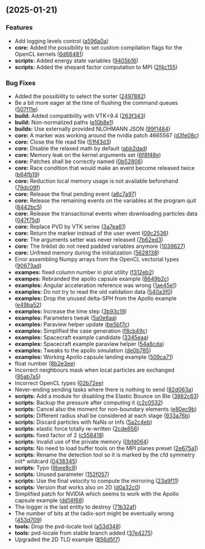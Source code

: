 ##  (2025-01-21)

### Features

* Add logging levels control ([a596a0a](https://gitlab.com/sanguinariojoe/aquagpusph/commit/a596a0ad214aadedafe43bd881fcae0e76bab769))
* **core:** Added the possibility to set custom compilation flags for the OpenCL kernels ([6d66481](https://gitlab.com/sanguinariojoe/aquagpusph/commit/6d664817434bc963681fc07179a8106210d5b416))
* **scripts:** Added energy state variables ([9405b16](https://gitlab.com/sanguinariojoe/aquagpusph/commit/9405b16fa1eb71d8b767247b2a6fa43cfef25bff))
* **scripts:** Added the shepard factor computation to MPI ([2f4c155](https://gitlab.com/sanguinariojoe/aquagpusph/commit/2f4c1555bc32d1769171fc9682f83c54277ef4c4))

### Bug Fixes

* Added the possibility to select the sorter ([2497882](https://gitlab.com/sanguinariojoe/aquagpusph/commit/2497882ebd4d0ba2fe7ec736b497d5f367f47ac1))
* Be a bit more eager at the time of flushing the command queues ([507f11e](https://gitlab.com/sanguinariojoe/aquagpusph/commit/507f11e5703f5b1284206bc480e4759c04502226))
* **build:** Added compatibility with VTK<9.4 ([263f343](https://gitlab.com/sanguinariojoe/aquagpusph/commit/263f34372f708232773ef7e618c33ee19b8b7716))
* **build:** Non-normalized paths ([e10b8e1](https://gitlab.com/sanguinariojoe/aquagpusph/commit/e10b8e103e781c6a42b4c76e00e6f4e3eff12e00))
* **builds:** Use externally provided NLOHMANN JSON ([99f1484](https://gitlab.com/sanguinariojoe/aquagpusph/commit/99f148498525ce671ecff01b08972e76bd4b7dda))
* **core:** A marker was working around the nvidia patch 4665567 ([d3fe08c](https://gitlab.com/sanguinariojoe/aquagpusph/commit/d3fe08c01ca1effbba68826a7f93eeac03d8f1fa))
* **core:** Close the file read file ([51f43d3](https://gitlab.com/sanguinariojoe/aquagpusph/commit/51f43d32e8c65db7f895bf533493b368b7ab14fc))
* **core:** Disable the relaxed math by default ([abb2dad](https://gitlab.com/sanguinariojoe/aquagpusph/commit/abb2dadc17c350dc9a99b74fae93b77710e85f17))
* **core:** Memory leak on the kernel arguments set ([6f8f48e](https://gitlab.com/sanguinariojoe/aquagpusph/commit/6f8f48e5ac386a00e10a9467556250600cc6223d))
* **core:** Patches shall be correctly named ([0b52806](https://gitlab.com/sanguinariojoe/aquagpusph/commit/0b52806458205eb12d747037079ced91e29f4339))
* **core:** Race condition that would make an event become released twice ([b64fb19](https://gitlab.com/sanguinariojoe/aquagpusph/commit/b64fb19badb43dd5e079d5f0e6d4794e8b3f8736))
* **core:** Reduction local memory usage is not available beforehand ([79dc09f](https://gitlab.com/sanguinariojoe/aquagpusph/commit/79dc09fd988add32b38e856add0314a2366c1f44))
* **core:** Release the final pending event ([a6c7a97](https://gitlab.com/sanguinariojoe/aquagpusph/commit/a6c7a9788f9a701a51ca301df4afbbe47d11c7d4))
* **core:** Release the remaining events on the variables at the program quit ([8442bc5](https://gitlab.com/sanguinariojoe/aquagpusph/commit/8442bc5347e27358cb09caf55880b039b91f32b7))
* **core:** Release the transactional events when downloading particles data ([047f75d](https://gitlab.com/sanguinariojoe/aquagpusph/commit/047f75de754d8a446a6e9b8f583daa777bf1b546))
* **core:** Replace PVD by VTK series ([3a7ea61](https://gitlab.com/sanguinariojoe/aquagpusph/commit/3a7ea61963b77323fb811dce0252c04c94442b86))
* **core:** Return the marker instead of the user event ([09c2536](https://gitlab.com/sanguinariojoe/aquagpusph/commit/09c25362a350e068db7ccf46a30c175b6a1d31e1))
* **core:** The arguments setter was never released ([7b62ed3](https://gitlab.com/sanguinariojoe/aquagpusph/commit/7b62ed3560393d383b04554c504ecc7a20c90384))
* **core:** The linklist do not need padded variables anymore ([1039627](https://gitlab.com/sanguinariojoe/aquagpusph/commit/1039627d5fd58b3a49f0b71a1225861695844c49))
* **core:** Unfreed memory during the initialization ([5628138](https://gitlab.com/sanguinariojoe/aquagpusph/commit/56281386e7c56053c4f22603f8212f4de52bd0ea))
* Error assembling Numpy arrays from the OpenCL vectorial types ([90673ad](https://gitlab.com/sanguinariojoe/aquagpusph/commit/90673add391905c1f1e0f5e52221fb116bf043ab))
* **exampes:** fixed column number in plot utility ([f312eb2](https://gitlab.com/sanguinariojoe/aquagpusph/commit/f312eb2c2061ff4204d8f82428bb496ad276c908))
* **exampes:** Rebranded the apollo capsule example ([8649b2c](https://gitlab.com/sanguinariojoe/aquagpusph/commit/8649b2c8320f97cd6055619d44dd4d4392fe28fd))
* **examples:** Angular acceleration reference was wrong ([1ae45e1](https://gitlab.com/sanguinariojoe/aquagpusph/commit/1ae45e183313077273af8fd5b8e16d60e4241a9c))
* **examples:** Do not try to read the old validation data ([540a3f0](https://gitlab.com/sanguinariojoe/aquagpusph/commit/540a3f0c38e5ddeb039c4d629e09295ddc0b060f))
* **examples:** Drop the unused delta-SPH from the Apollo example ([e49ba52](https://gitlab.com/sanguinariojoe/aquagpusph/commit/e49ba524c10fa7387b7b3fb844408804edfcbf6e))
* **examples:** Increase the time step ([3b93c19](https://gitlab.com/sanguinariojoe/aquagpusph/commit/3b93c19a0f909f70a86962c0410b46f6498a2b99))
* **examples:** Parameters tweak ([5a0e6aa](https://gitlab.com/sanguinariojoe/aquagpusph/commit/5a0e6aac3c0b6409eca7afd4bd8be66d214a5424))
* **examples:** Paraview helper update ([be5bf7c](https://gitlab.com/sanguinariojoe/aquagpusph/commit/be5bf7c1058c46a526803560cf99243e5334f4d7))
* **examples:** Simplified the case generation ([f8cb49c](https://gitlab.com/sanguinariojoe/aquagpusph/commit/f8cb49cd727fb682cbfff7f5a3bfcfd864bd1f16))
* **examples:** Spacecraft example candidate ([3345eaa](https://gitlab.com/sanguinariojoe/aquagpusph/commit/3345eaaa7edbe8f535b3133a04cf5039a48ac03e))
* **examples:** Spacecraft example paraview helper ([54a8cda](https://gitlab.com/sanguinariojoe/aquagpusph/commit/54a8cdabbab646d3ba840e12a67f14dea05aae54))
* **examples:** Tweaks to the apollo simulation ([de0b785](https://gitlab.com/sanguinariojoe/aquagpusph/commit/de0b78598a0d1c3eaad8b6e43d37fe160815aa98))
* **examples:** Working Apollo capsule landing example ([509ca71](https://gitlab.com/sanguinariojoe/aquagpusph/commit/509ca7105b01a2a76ab73163d7a7380081237c85))
* float number ([8b2e3ee](https://gitlab.com/sanguinariojoe/aquagpusph/commit/8b2e3ee8c772faee0ce80186ea63a67711d1854f))
* Incorrect neighbours mask when local particles are exchanged ([95ab7a5](https://gitlab.com/sanguinariojoe/aquagpusph/commit/95ab7a59d8df817e482eb1e65170142895ba0095))
* Incorrect OpenCL types ([02b72ee](https://gitlab.com/sanguinariojoe/aquagpusph/commit/02b72ee68be912a2cb01260ec200aa12ec96a4dc))
* Never-ending sending tasks where there is nothing to send ([82d063a](https://gitlab.com/sanguinariojoe/aquagpusph/commit/82d063a2d7a870eec1b8fcafe1293cb49c02ba27))
* **scripts:** Add a module for disabling the Elastic Bounce on BIe ([3862c63](https://gitlab.com/sanguinariojoe/aquagpusph/commit/3862c63d3a654fd294cdcc7b29e1a23442ca19bb))
* **scripts:** Backup the pressure after computing it ([c2c0532](https://gitlab.com/sanguinariojoe/aquagpusph/commit/c2c05325d577ffa919b814bc4a4438b3fc24d6db))
* **scripts:** Cancel also the moment for non-boundary elements ([e80ec9b](https://gitlab.com/sanguinariojoe/aquagpusph/commit/e80ec9b28091ef64c8e0028c59b98ad635adbb8d))
* **scripts:** Different radius shall be considered at each stage ([933a76b](https://gitlab.com/sanguinariojoe/aquagpusph/commit/933a76bb428dc84756308d17fb4c39ed59f78c98))
* **scripts:** Discard particles with NaNs or Infs ([5a2c4eb](https://gitlab.com/sanguinariojoe/aquagpusph/commit/5a2c4ebabd0ca5ea64aced6d44dd144c69687695))
* **scripts:** elastic force totally re-written ([2cde656](https://gitlab.com/sanguinariojoe/aquagpusph/commit/2cde656ada3fd2fd95c12dc72bbcee25e2f3f142))
* **scripts:** fixed factor of 2 ([c558418](https://gitlab.com/sanguinariojoe/aquagpusph/commit/c558418d7070dee41abd540eb434f624f66f9934))
* **scripts:** Invalid use of the private memory ([0bfd064](https://gitlab.com/sanguinariojoe/aquagpusph/commit/0bfd064ed12bd54a10f9fcf338deb1eed7de49ff))
* **scripts:** No need to load buffer tools on the MPI planes preset ([2e675a1](https://gitlab.com/sanguinariojoe/aquagpusph/commit/2e675a1c945bbdb2c8f09704e4c3117afc8f7a26))
* **scripts:** Rename the detection tool so it is marked by the cfd symmetry init* wildcard ([0438345](https://gitlab.com/sanguinariojoe/aquagpusph/commit/0438345489644a31caddfcf0c0da1ab99c676305))
* **scripts:** Typo ([9bee8c8](https://gitlab.com/sanguinariojoe/aquagpusph/commit/9bee8c8c9209291c426c278eb9f23c9b1cacf8e8))
* **scripts:** Unused parameter ([152f057](https://gitlab.com/sanguinariojoe/aquagpusph/commit/152f0577286b1f98932e97026ee274954f40e1b2))
* **scripts:** Use the final velocity to compute the mirroring ([23a9f11](https://gitlab.com/sanguinariojoe/aquagpusph/commit/23a9f1190bdee65b930a036d411d8d4c627fba70))
* **scripts:** Version that works also on 2D ([d0a32c0](https://gitlab.com/sanguinariojoe/aquagpusph/commit/d0a32c0b57afc3cc8803e79c2f12d6444e80d9a6))
* Simplified patch for NVIDIA which seems to work with the Apollo capsule example ([dd14f68](https://gitlab.com/sanguinariojoe/aquagpusph/commit/dd14f68056495b9c25ad0775ebf46918372bdfb0))
* The logger is the last entity to destroy ([71b32af](https://gitlab.com/sanguinariojoe/aquagpusph/commit/71b32af4849726a6d94d98b110085dcdff90b19b))
* The number of bits at the radix-sort might be eventually wrong ([453d709](https://gitlab.com/sanguinariojoe/aquagpusph/commit/453d7094aa3813e74fed397eb3090de67c2dff20))
* **tools:** Drop the pvd-locale tool ([a53d348](https://gitlab.com/sanguinariojoe/aquagpusph/commit/a53d3489d6b912a9d3d71b7e1e947e92945d8d93))
* **tools:** pvd-locale from stable branch added ([37e4275](https://gitlab.com/sanguinariojoe/aquagpusph/commit/37e4275dea5cfe0b0f15978084149f1d860627e7))
* Upgraded the 2D TLD example ([856d5f7](https://gitlab.com/sanguinariojoe/aquagpusph/commit/856d5f7fe4ed0acaddc0ebc54f7d5a0d9a80bf60))
